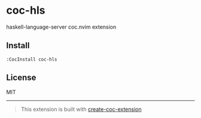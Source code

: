 # coc-hls

haskell-language-server coc.nvim extension

## Install

`:CocInstall coc-hls`

## License

MIT

---

> This extension is built with [create-coc-extension](https://github.com/fannheyward/create-coc-extension)
